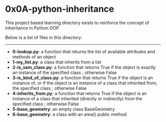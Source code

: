 # 0x0A-python-inheritance

This project based learning directory exists to reinforce the concept of 
inheritance in Python OOP

Below is a list of files in this directory:

---

- **0-lookup.py**: a function that returns the list of available attributes and methods of an object
- **1-my_list.py**: a class that inherits from a list
- **2-is_sam_class.py**: a function that returns True if the object is exactly an instance of the specified class ; otherwise False
- **3-is_kind_of_class.py**:  a function that returns True if the object is an instance of, or if the object is an instance of a class that inherited from, the specified class ; otherwise False
- **4-inherits_from.py**: a function that returns True if the object is an instance of a class that inherited (directly or indirectly) from the specified class ; otherwise False
- **5-base_geometry**: an empty class BaseGeometry
- **6-base_geometry**: a class with an area() public method
